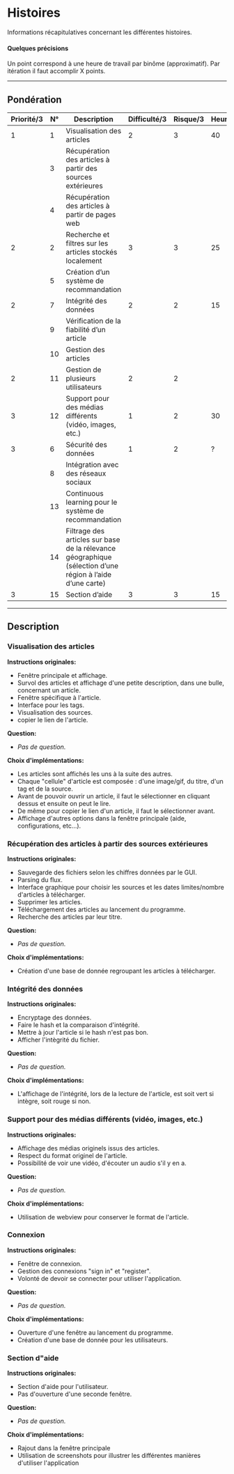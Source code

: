 # Histoires
Informations récapitulatives concernant les différentes histoires.

#### Quelques précisions
Un point correspond à une heure de travail par binôme (approximatif). Par itération il faut accomplir X points.

----------------------


## Pondération

| Priorité/3 | N° | Description | Difficulté/3 | Risque/3 | Heures/? | Points |
| ------ | ------ | ------ | ------ | ------ | ------ | ------ |
| 1 | 1 | Visualisation des articles | 2 | 3 | 40 | 24 |
|   | 3 | Récupération des articles à partir des sources extérieures |  |  |  | 30 |
|   | 4 | Récupération des articles à partir de pages web |  |  |  | 34 |
| 2 | 2 | Recherche et filtres sur les articles stockés localement | 3 | 3 | 25 | 24 |
|   | 5 | Création d’un système de recommandation |  |  |  | 44 + 6 |
| 2 | 7 | Intégrité des données | 2 | 2 | 15 | 16 |
|   | 9 | Vérification de la fiabilité d’un article |  |  |  | 40 |
|   |10 | Gestion des articles |  |  |  | 36 + 19 |
| 2 |11 | Gestion de plusieurs utilisateurs | 2 | 2 |  | 20 |
| 3 |12 | Support pour des médias différents (vidéo, images, etc.) | 1 | 2 | 30 | 40 |
| 3 | 6 | Sécurité des données | 1 | 2 | ? | 30 |
|   | 8 | Intégration avec des réseaux sociaux |  |  |  | 54 |
|   |13 | Continuous learning pour le système de recommandation |  |  |  | 50 + 30 |
|   |14 | Filtrage des articles sur base de la rélevance géographique (sélection d’une région à l’aide d’une carte)|  |  |  | 60 |
| 3 |15 | Section d’aide | 3 | 3 | 15 | 20 |

----------------------


## Description

### Visualisation des articles

**Instructions originales:**           
- Fenêtre principale et affichage.
- Survol des articles et affichage d'une petite description, dans une bulle, concernant un article.
- Fenêtre spécifique à l'article.
- Interface pour les tags.
- Visualisation des sources. 
- copier le lien de l'article.

**Question:**       
- _Pas de question._

**Choix d'implémentations:**
- Les articles sont affichés les uns à la suite des autres.
- Chaque "cellule" d'article est composée : d'une image/gif, du titre, d'un tag et de la source.
- Avant de pouvoir ouvrir un article, il faut le sélectionner en cliquant dessus et ensuite on peut le lire.
- De même pour copier le lien d'un article, il faut le sélectionner avant.
- Affichage d'autres options dans la fenêtre principale (aide, configurations, etc...).

### Récupération des articles à partir des sources extérieures

**Instructions originales:**           
- Sauvegarde des fichiers selon les chiffres données par le GUI.
- Parsing du flux.
- Interface graphique pour choisir les sources et les dates limites/nombre d'articles à télécharger.
- Supprimer les articles.
- Téléchargement des articles au lancement du programme.
- Recherche des articles par leur titre.

**Question:**   
- _Pas de question._    

**Choix d'implémentations:**
- Création d'une base de donnée regroupant les articles à télécharger.


### Intégrité des données

**Instructions originales:**       
- Encryptage des données.    
- Faire le hash et la comparaison d'intégrité.
- Mettre à jour l'article si le hash n'est pas bon.
- Afficher l'intègrité du fichier.

**Question:** 
- _Pas de question._

**Choix d'implémentations:**
- L'affichage de l'intégrité, lors de la lecture de l'article, est soit vert si intègre, soit rouge si non.


### Support pour des médias différents (vidéo, images, etc.)

**Instructions originales:**       
- Affichage des médias originels issus des articles.
- Respect du format originel de l'article.
- Possibilité de voir une vidéo, d'écouter un audio s'il y en a.

**Question:** 
- _Pas de question._

**Choix d'implémentations:**
- Utilisation de webview pour conserver le format de l'article.

### Connexion

**Instructions originales:**     
- Fenêtre de connexion.
- Gestion des connexions "sign in" et "register".
- Volonté de devoir se connecter pour utiliser l'application.

**Question:** 
- _Pas de question._

**Choix d'implémentations:**
- Ouverture d'une fenêtre au lancement du programme.
- Création d'une base de donnée pour les utilisateurs.


### Section d"aide

**Instructions originales:**       
- Section d'aide pour l'utilisateur.
- Pas d'ouverture d'une seconde fenêtre.

**Question:** 
- _Pas de question._

**Choix d'implémentations:**
- Rajout dans la fenêtre principale
- Utilisation de screenshots pour illustrer les différentes manières d'utiliser l'application
